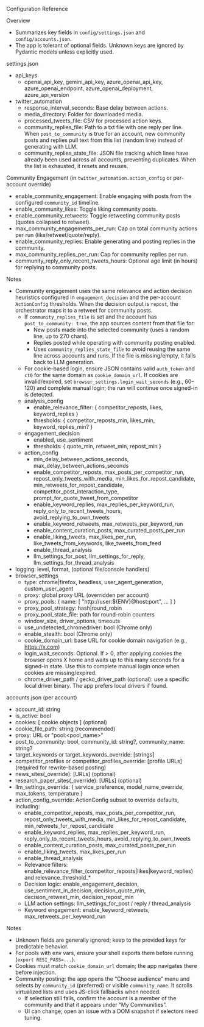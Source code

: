 Configuration Reference

Overview

- Summarizes key fields in `config/settings.json` and `config/accounts.json`.
- The app is tolerant of optional fields. Unknown keys are ignored by Pydantic models unless explicitly used.

settings.json

- api_keys
  - openai_api_key, gemini_api_key, azure_openai_api_key, azure_openai_endpoint, azure_openai_deployment, azure_api_version
- twitter_automation
  - response_interval_seconds: Base delay between actions.
  - media_directory: Folder for downloaded media.
  - processed_tweets_file: CSV for processed action keys.
  - community_replies_file: Path to a txt file with one reply per line. When `post_to_community` is true for an account, new community posts and replies pull text from this list (random line) instead of generating with LLM.
  - community_replies_state_file: JSON file tracking which lines have already been used across all accounts, preventing duplicates. When the list is exhausted, it resets and reuses.

Community Engagement (in `twitter_automation.action_config` or per-account override)
- enable_community_engagement: Enable engaging with posts from the configured `community_id` timeline.
- enable_community_likes: Toggle liking community posts.
- enable_community_retweets: Toggle retweeting community posts (quotes collapsed to retweet).
- max_community_engagements_per_run: Cap on total community actions per run (like/retweet/quote/reply).
- enable_community_replies: Enable generating and posting replies in the community.
- max_community_replies_per_run: Cap for community replies per run.
- community_reply_only_recent_tweets_hours: Optional age limit (in hours) for replying to community posts.

Notes
- Community engagement uses the same relevance and action decision heuristics configured in `engagement_decision` and the per-account `ActionConfig` thresholds. When the decision output is `repost`, the orchestrator maps it to a retweet for community posts.
  - If `community_replies_file` is set and the account has `post_to_community: true`, the app sources content from that file for:
    - New posts made into the selected community (uses a random line, up to 270 chars).
    - Replies posted while operating with community posting enabled.
    - Uses `community_replies_state_file` to avoid reusing the same line across accounts and runs. If the file is missing/empty, it falls back to LLM generation.
  - For cookie-based login, ensure JSON contains valid `auth_token` and `ct0` for the same domain as `cookie_domain_url`. If cookies are invalid/expired, set `browser_settings.login_wait_seconds` (e.g., 60–120) and complete manual login; the run will continue once signed-in is detected.
  - analysis_config
    - enable_relevance_filter: { competitor_reposts, likes, keyword_replies }
    - thresholds: { competitor_reposts_min, likes_min, keyword_replies_min? }
  - engagement_decision
    - enabled, use_sentiment
    - thresholds: { quote_min, retweet_min, repost_min }
  - action_config
    - min_delay_between_actions_seconds, max_delay_between_actions_seconds
    - enable_competitor_reposts, max_posts_per_competitor_run, repost_only_tweets_with_media,
      min_likes_for_repost_candidate, min_retweets_for_repost_candidate,
      competitor_post_interaction_type, prompt_for_quote_tweet_from_competitor
    - enable_keyword_replies, max_replies_per_keyword_run, reply_only_to_recent_tweets_hours, avoid_replying_to_own_tweets
    - enable_keyword_retweets, max_retweets_per_keyword_run
    - enable_content_curation_posts, max_curated_posts_per_run
    - enable_liking_tweets, max_likes_per_run, like_tweets_from_keywords, like_tweets_from_feed
    - enable_thread_analysis
    - llm_settings_for_post, llm_settings_for_reply, llm_settings_for_thread_analysis
- logging: level, format, (optional file/console handlers)
- browser_settings
  - type: chrome|firefox, headless, user_agent_generation, custom_user_agent
  - proxy: global proxy URL (overridden per account)
  - proxy_pools: { name: [ "http://user:${ENV}@host:port", ... ] }
  - proxy_pool_strategy: hash|round_robin
  - proxy_pool_state_file: path for round-robin counters
  - window_size, driver_options, timeouts
  - use_undetected_chromedriver: bool (Chrome only)
  - enable_stealth: bool (Chrome only)
  - cookie_domain_url: base URL for cookie domain navigation (e.g., https://x.com)
  - login_wait_seconds: Optional. If > 0, after applying cookies the browser opens X home and waits up to this many seconds for a signed-in state. Use this to complete manual login once when cookies are missing/expired.
  - chrome_driver_path / gecko_driver_path (optional): use a specific local driver binary. The app prefers local drivers if found.

accounts.json (per account)

- account_id: string
- is_active: bool
- cookies: [ cookie objects ] (optional)
- cookie_file_path: string (recommended)
- proxy: URL or "pool:<pool_name>"
- post_to_community: bool, community_id: string?, community_name: string?
- target_keywords or target_keywords_override: [strings]
- competitor_profiles or competitor_profiles_override: [profile URLs] (required for rewrite-based posting)
- news_sites(_override): [URLs] (optional)
- research_paper_sites(_override): [URLs] (optional)
- llm_settings_override: { service_preference, model_name_override, max_tokens, temperature }
- action_config_override: ActionConfig subset to override defaults, including:
  - enable_competitor_reposts, max_posts_per_competitor_run, repost_only_tweets_with_media,
    min_likes_for_repost_candidate, min_retweets_for_repost_candidate
  - enable_keyword_replies, max_replies_per_keyword_run, reply_only_to_recent_tweets_hours, avoid_replying_to_own_tweets
  - enable_content_curation_posts, max_curated_posts_per_run
  - enable_liking_tweets, max_likes_per_run
  - enable_thread_analysis
  - Relevance filters: enable_relevance_filter_(competitor_reposts|likes|keyword_replies) and relevance_threshold_*
  - Decision logic: enable_engagement_decision, use_sentiment_in_decision,
    decision_quote_min, decision_retweet_min, decision_repost_min
  - LLM action settings: llm_settings_for_post / reply / thread_analysis
  - Keyword engagement: enable_keyword_retweets, max_retweets_per_keyword_run

Notes

- Unknown fields are generally ignored; keep to the provided keys for predictable behavior.
- For pools with env vars, ensure your shell exports them before running (`export RESI_PASS=...`).
- Cookies must match `cookie_domain_url` domain; the app navigates there before injection.
- Community posting: the app opens the “Choose audience” menu and selects by `community_id` (preferred) or visible `community_name`. It scrolls virtualized lists and uses JS-click fallbacks when needed.
  - If selection still fails, confirm the account is a member of the community and that it appears under “My Communities”.
  - UI can change; open an issue with a DOM snapshot if selectors need tuning.
